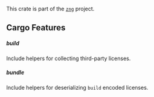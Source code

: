 <!--do doc --readme header-->
This crate is part of the [`zng`](https://github.com/zng-ui/zng) project.


<!--do doc --readme features-->
## Cargo Features

##### build
Include helpers for collecting third-party licenses.


##### bundle
Include helpers for deserializing `build` encoded licenses.


<!--do doc --readme #SECTION-END-->


